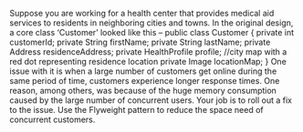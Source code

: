 Suppose you are working for a health center that provides medical aid services to
residents in neighboring cities and towns. In the original design, a core class ‘Customer’
looked like this –
public class Customer {
private int customerId;
private String firstName;
private String lastName;
private Address residenceAddress;
private HealthProfile profile;
//city map with a red dot representing residence location
private Image locationMap;
}
One issue with it is when a large number of customers get online during the same period
of time, customers experience longer response times. One reason, among others, was
because of the huge memory consumption caused by the large number of concurrent
users. Your job is to roll out a fix to the issue. Use the Flyweight pattern to reduce the
space need of concurrent customers.
